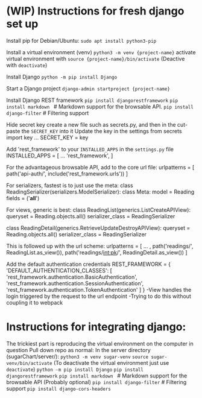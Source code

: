 # (WIP) Instructions for fresh django set up
Install pip
  for Debian/Ubuntu:
    `sudo apt install python3-pip`

Install a virtual environment (venv)
  `python3 -m venv {project-name}`
  activate virtual environment with `source {project-name}/bin/activate`
    (Deactive with `deactivate`)

Install Django
  `python -m pip install Django`

Start a Django project
  `django-admin startproject {project-name}`

Install Django REST framework
  `pip install djangorestframework`
  `pip install markdown `      # Markdown support for the browsable API.
  `pip install django-filter`  # Filtering support

Hide secret key
  create a new file such as secrets.py, and then in the cut-paste the `SECRET_KEY` into it
  Update the key in the settings
    from secrets import key
    ...
    SECRET_KEY = key

Add 'rest_framework' to your `INSTALLED_APPS` in the `settings.py` file
  INSTALLED_APPS = [
    ...
    'rest_framework',
  ]

For the advantageous browsable API, add to the core url file:
  urlpatterns = [
    path('api-auth/', include('rest_framework.urls'))
  ]

For serializers, fastest is to just use the meta:
  class ReadingSerializer(serializers.ModelSerializer):
    class Meta:
      model = Reading
      fields = ('__all__')

For views, generic is best:
  class ReadingList(generics.ListCreateAPIView):
    queryset = Reading.objects.all()
    serializer_class = ReadingSerializer

  class ReadingDetail(generics.RetrieveUpdateDestroyAPIView):
    queryset = Reading.objects.all()
    serializer_class = ReadingSerializer

This is followed up with the url scheme:
  urlpatterns = [
    ... ,
    path('readings/', ReadingList.as_view()),
    path('readings/<int:pk>/', ReadingDetail.as_view())
  ]

Add the default authentication credentials
  REST_FRAMEWORK = {
      'DEFAULT_AUTHENTICATION_CLASSES': [
          'rest_framework.authentication.BasicAuthentication',
          'rest_framework.authentication.SessionAuthentication',
          'rest_framework.authentication.TokenAuthentication'
      ]
  }
-View handles the login triggered by the request to the url endpoint
-Trying to do this without coupling it to webpack


# Instructions for integrating django:
The trickiest part is reproducing the virtual environment on the computer in question
Pull down repo as normal:
In the server directory (sugarChart/server/): `python3 -m venv sugar-venv`
`source sugar-venv/bin/activate` (To deactivate the virtual environment just use `deactivate`)
`python -m pip install Django`
`pip install djangorestframework`
`pip install markdown `      # Markdown support for the browsable API (Probably optional)
`pip install django-filter`  # Filtering support
`pip install django-cors-headers`
